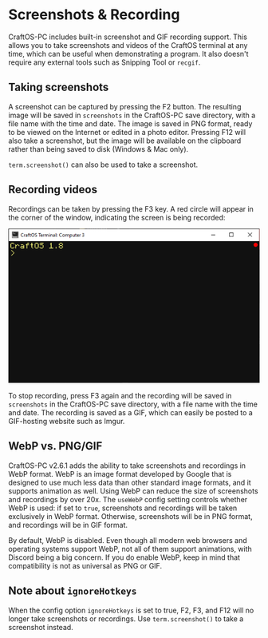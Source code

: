 # Screenshots & Recording
CraftOS-PC includes built-in screenshot and GIF recording support. This allows you to take screenshots and videos of the CraftOS terminal at any time, which can be useful when demonstrating a program. It also doesn't require any external tools such as Snipping Tool or `recgif`.

## Taking screenshots
A screenshot can be captured by pressing the F2 button. The resulting image will be saved in `screenshots` in the CraftOS-PC save directory, with a file name with the time and date. The image is saved in PNG format, ready to be viewed on the Internet or edited in a photo editor. Pressing F12 will also take a screenshot, but the image will be available on the clipboard rather than being saved to disk (Windows & Mac only).  

`term.screenshot()` can also be used to take a screenshot.

## Recording videos
Recordings can be taken by pressing the F3 key. A red circle will appear in the corner of the window, indicating the screen is being recorded:

![Recording](../images/recording.png)

To stop recording, press F3 again and the recording will be saved in `screenshots` in the CraftOS-PC save directory, with a file name with the time and date. The recording is saved as a GIF, which can easily be posted to a GIF-hosting website such as Imgur.

## WebP vs. PNG/GIF
CraftOS-PC v2.6.1 adds the ability to take screenshots and recordings in WebP format. WebP is an image format developed by Google that is designed to use much less data than other standard image formats, and it supports animation as well. Using WebP can reduce the size of screenshots and recordings by over 20x. The `useWebP` config setting controls whether WebP is used: if set to `true`, screenshots and recordings will be taken exclusively in WebP format. Otherwise, screenshots will be in PNG format, and recordings will be in GIF format.

By default, WebP is disabled. Even though all modern web browsers and operating systems support WebP, not all of them support animations, with Discord being a big concern. If you do enable WebP, keep in mind that compatibility is not as universal as PNG or GIF.

## Note about `ignoreHotkeys`
When the config option `ignoreHotkeys` is set to true, F2, F3, and F12 will no longer take screenshots or recordings. Use `term.screenshot()` to take a screenshot instead.